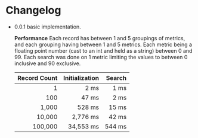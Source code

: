 # Changelog

- 0.0.1 basic implementation.

  **Performance**
  Each record has between 1 and 5 groupings of metrics, and each grouping having between 1 and 5 metrics. Each metric being a floating point number (cast to an int and held as a string) between 0 and 99.  Each search was done on 1 metric limiting the values to between 0 inclusive and 90 exclusive.

  |Record Count|Initialization|Search
  |--------:|----------:|--------:
  | 1       | 2 ms      | 1 ms    
  | 100     | 47 ms     | 2 ms    
  | 1,000   | 528 ms    | 15 ms  
  | 10,000  | 2,776 ms  | 42 ms
  | 100,000 | 34,553 ms | 544 ms 

